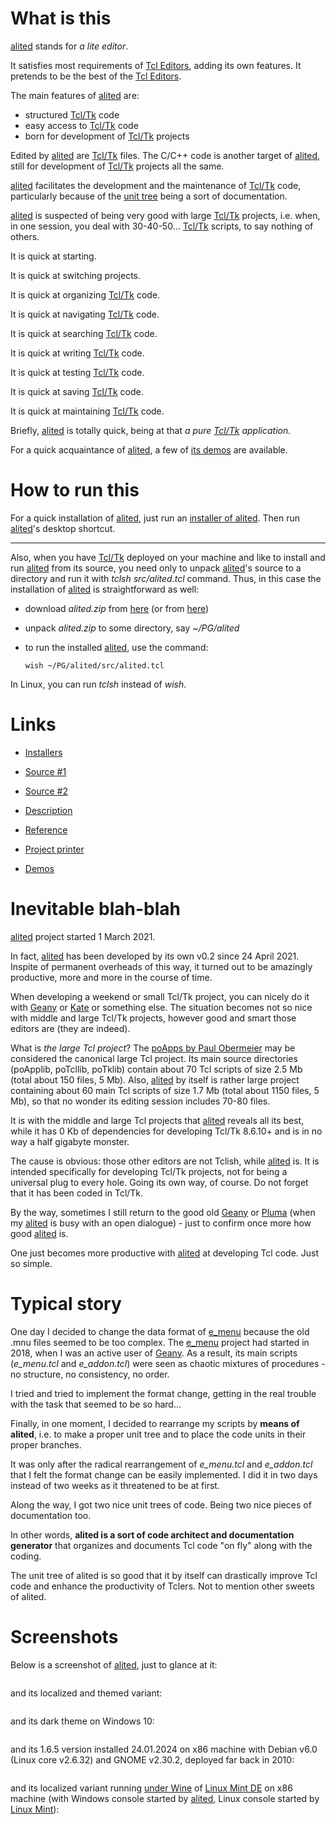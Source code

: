 # What is this

[alited](https://github.com/aplsimple/alited) stands for *a lite editor*.

It satisfies most requirements of [Tcl Editors](https://wiki.tcl-lang.org/Tcl+Editors), adding its own features. It pretends to be the best of the [Tcl Editors](https://wiki.tcl-lang.org/Tcl+Editors).

The main features of [alited](https://github.com/aplsimple/alited) are:

  * structured [Tcl/Tk](https://wiki.tcl-lang.org/) code
  * easy access to [Tcl/Tk](https://wiki.tcl-lang.org/) code
  * born for development of [Tcl/Tk](https://wiki.tcl-lang.org/) projects

Edited by [alited](https://github.com/aplsimple/alited) are [Tcl/Tk](https://wiki.tcl-lang.org/) files. The C/C++ code is another target of [alited](https://github.com/aplsimple/alited), still for development of [Tcl/Tk](https://wiki.tcl-lang.org/) projects all the same.

[alited](https://github.com/aplsimple/alited) facilitates the development and the maintenance of [Tcl/Tk](https://wiki.tcl-lang.org/) code, particularly because of the [unit tree](https://aplsimple.github.io/en/tcl/alited/index.html#units) being a sort of documentation.

[alited](https://github.com/aplsimple/alited) is suspected of being very good with large [Tcl/Tk](https://wiki.tcl-lang.org/) projects, i.e. when, in one session, you deal with 30-40-50... [Tcl/Tk](https://wiki.tcl-lang.org/) scripts, to say nothing of others.

It is quick at starting.

It is quick at switching projects.

It is quick at organizing [Tcl/Tk](https://wiki.tcl-lang.org/) code.

It is quick at navigating [Tcl/Tk](https://wiki.tcl-lang.org/) code.

It is quick at searching [Tcl/Tk](https://wiki.tcl-lang.org/) code.

It is quick at writing [Tcl/Tk](https://wiki.tcl-lang.org/) code.

It is quick at testing [Tcl/Tk](https://wiki.tcl-lang.org/) code.

It is quick at saving [Tcl/Tk](https://wiki.tcl-lang.org/) code.

It is quick at maintaining [Tcl/Tk](https://wiki.tcl-lang.org/) code.

Briefly, [alited](https://github.com/aplsimple/alited) is totally quick, being at that *a pure [Tcl/Tk](https://wiki.tcl-lang.org/) application.*

For a quick acquaintance of [alited](https://github.com/aplsimple/alited), a few of [its demos](https://github.com/aplsimple/alited/releases/tag/Demos_of_alited-1.6) are available.

# How to run this

For a quick installation of [alited](https://github.com/aplsimple/alited), just run an [installer of alited](https://github.com/aplsimple/alited/releases/tag/install-alited-v1.6). Then run [alited](https://github.com/aplsimple/alited)'s desktop shortcut.

---

Also, when you have [Tcl/Tk](https://wiki.tcl-lang.org/) deployed on your machine and like to install and run [alited](https://github.com/aplsimple/alited) from its source, you need only to unpack [alited](https://github.com/aplsimple/alited)'s source to a directory and run it with *tclsh src/alited.tcl* command. Thus, in this case the installation of [alited](https://github.com/aplsimple/alited) is straightforward as well:

  * download *alited.zip* from [here](https://github.com/aplsimple/alited) (or from [here](https://chiselapp.com/user/aplsimple/repository/alited/download))
  * unpack *alited.zip* to some directory, say *~/PG/alited*
  * to run the installed [alited](https://github.com/aplsimple/alited), use the command:

    `wish ~/PG/alited/src/alited.tcl`

In Linux, you can run *tclsh* instead of *wish*.

# Links

   * [Installers](https://github.com/aplsimple/alited/releases/tag/install-alited-v1.6)

   * [Source #1](https://chiselapp.com/user/aplsimple/repository/alited/download)
   * [Source #2](https://github.com/aplsimple/alited)

   * [Description](https://aplsimple.github.io/en/tcl/alited/index.html)
   * [Reference](https://aplsimple.github.io/en/tcl/alited/alited.html)
   * [Project printer](https://aplsimple.github.io/en/tcl/printer/alited/index.html)
   * [Demos](https://github.com/aplsimple/alited/releases/tag/Demos_of_alited-1.6)

# Inevitable blah-blah

[alited](https://github.com/aplsimple/alited) project started 1 March 2021.

In fact, [alited](https://github.com/aplsimple/alited) has been developed by its own v0.2 since 24 April 2021. Inspite of permanent overheads of this way, it turned out to be amazingly productive, more and more in the course of time.

When developing a weekend or small Tcl/Tk project, you can nicely do it with [Geany](https://www.geany.org) or [Kate](https://kate-editor.org) or something else. The situation becomes not so nice with middle and large Tcl/Tk projects, however good and smart those editors are (they are indeed).

What is *the large Tcl project*? The [poApps by Paul Obermeier](http://www.posoft.de/index.html) may be considered the canonical large Tcl project. Its main source directories (poApplib, poTcllib, poTklib) contain about 70 Tcl scripts of size 2.5 Mb (total about 150 files, 5 Mb). Also, [alited](https://github.com/aplsimple/alited) by itself is rather large project containing about 60 main Tcl scripts of size 1.7 Mb (total about 1150 files, 5 Mb), so that no wonder its editing session includes 70-80 files.

It is with the middle and large Tcl projects that [alited](https://github.com/aplsimple/alited) reveals all its best, while it has 0 Kb of dependencies for developing Tcl/Tk 8.6.10+ and is in no way a half gigabyte monster.

The cause is obvious: those other editors are not Tclish, while [alited](https://github.com/aplsimple/alited) is. It is intended specifically for developing Tcl/Tk projects, not for being a universal plug to every hole. Going its own way, of course. Do not forget that it has been coded in Tcl/Tk.

By the way, sometimes I still return to the good old [Geany](https://www.geany.org) or [Pluma](http://mate-desktop.org) (when my [alited](https://github.com/aplsimple/alited) is busy with an open dialogue) - just to confirm once more how good [alited](https://github.com/aplsimple/alited) is.

One just becomes more productive with [alited](https://github.com/aplsimple/alited) at developing Tcl code. Just so simple.

# Typical story

One day I decided to change the data format of [e_menu](https://aplsimple.github.io/en/tcl/e_menu/index.html) because the old .mnu files seemed to be too complex. The [e_menu](https://aplsimple.github.io/en/tcl/e_menu/index.html) project had started in 2018, when I was an active user of [Geany](https://www.geany.org). As a result, its main scripts (*e_menu.tcl* and *e_addon.tcl*) were seen as chaotic mixtures of procedures - no structure, no consistency, no order.

I tried and tried to implement the format change, getting in the real trouble with the task that seemed to be so hard...

Finally, in one moment, I decided to rearrange my scripts by **means of alited**, i.e. to make a proper unit tree and to place the code units in their proper branches.

It was only after the radical rearrangement of *e_menu.tcl* and *e_addon.tcl* that I felt the format change can be easily implemented. I did it in two days instead of two weeks as it threatened to be at first.

Along the way, I got two nice unit trees of code. Being two nice pieces of documentation too.

In other words, **alited is a sort of code architect and documentation generator** that organizes and documents Tcl code "on fly" along with the coding.

The unit tree of alited is so good that it by itself can drastically improve Tcl code and enhance the productivity of Tclers. Not to mention other sweets of alited.

# Screenshots

Below is a screenshot of [alited](https://github.com/aplsimple/alited), just to glance at it:

<img src="https://aplsimple.github.io/en/tcl/alited/files/alited-en.png" class="media" alt="">

and its localized and themed variant:

<img src="https://aplsimple.github.io/en/tcl/alited/files/alited-ru.png" class="media" alt="">

and its dark theme on Windows 10:

<img src="https://aplsimple.github.io/en/tcl/alited/files/alited-win10.png" class="media" alt="">

and its 1.6.5 version installed 24.01.2024 on x86 machine with Debian v6.0 (Linux core v2.6.32) and GNOME v2.30.2, deployed far back in 2010:

<img src="https://aplsimple.github.io/en/tcl/alited/files/alited_in_debian6.png" class="media" alt="">

and its localized variant running [under Wine](https://www.winehq.org) of [Linux Mint DE](https://linuxmint.com/download_lmde.php) on x86 machine (with Windows console started by [alited](https://github.com/aplsimple/alited), Linux console started by [Linux Mint](https://linuxmint.com/)):

<img src="https://aplsimple.github.io/en/tcl/alited/files/alited-wine.png" class="media" alt="">
